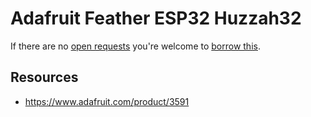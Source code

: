 # Adafruit Feather ESP32 Huzzah32
If there are no [open requests](../../../../issues?q=is%3Aissue+is%3Aopen+%22Adafruit+Feather+ESP32+Huzzah32%22) you're welcome to [borrow this](../../../../issues/new?title=Borrow%20request%20for%20Adafruit%20Feather%20ESP32%20Huzzah32&body=1%20piece%20of%20[this](../blob/main/Hardware/Microcontrollers/Adafruit_Feather_ESP32_Huzzah32.md)%20for%20~2%20weeks.).

## Resources
- https://www.adafruit.com/product/3591
